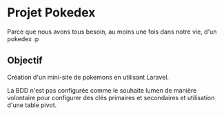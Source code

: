 # Projet Pokedex

Parce que nous avons tous besoin, au moins une fois dans notre vie, d'un pokedex :p

## Objectif

Création d'un mini-site de pokemons en utilisant Laravel.

La BDD n'est pas configurée comme le souhaite lumen de manière volontaire pour configurer des clés primaires et secondaires et utilisation d'une table pivot.
